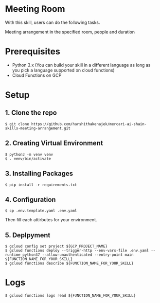 # Meeting Room

With this skill, users can do the following tasks.

Meeting arrangement in the specified room, people and duration

# Prerequisites

- Python 3.x (You can build your skill in a different language as long as you pick a language supported on cloud functions)
- Cloud Functions on GCP

# Setup

## 1. Clone the repo

```
$ git clone https://github.com/harshithakenajek/mercari-ai-shain-skills-meeting-arrangement.git
```

## 2. Creating Virtual Environment

```
$ python3 -m venv venv
$ . venv/bin/activate
```

## 3. Installing Packages

```
$ pip install -r requirements.txt
```

## 4. Configuration

```
$ cp .env.template.yaml .env.yaml
```

Then fill each attirbutes for your environment.

## 5. Deplpyment

```
$ gcloud config set project ${GCP_PROJECT_NAME}
$ gcloud functions deploy --trigger-http --env-vars-file .env.yaml --runtime python37 --allow-unauthenticated --entry-point main ${FUNCTION_NAME_FOR_YOUR_SKILL}
$ gcloud functions describe ${FUNCTION_NAME_FOR_YOUR_SKILL}
```

# Logs

```
$ gcloud functions logs read ${FUNCTION_NAME_FOR_YOUR_SKILL}
```
